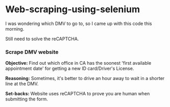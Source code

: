 # Web-scraping-using-selenium

I was wondering which DMV to go to, so I came up with this code this morning. 

Still need to solve the reCAPTCHA.

### Scrape DMV website

**Objective:** Find out which office in CA has the soonest 'first available appointment date' for getting a new ID card/Driver's License. 

**Reasoning:** Sometimes, it's better to drive an hour away to wait in a shorter line at the DMV.

**Set-backs:** Website uses reCAPTCHA to prove you are human when submitting the form.
